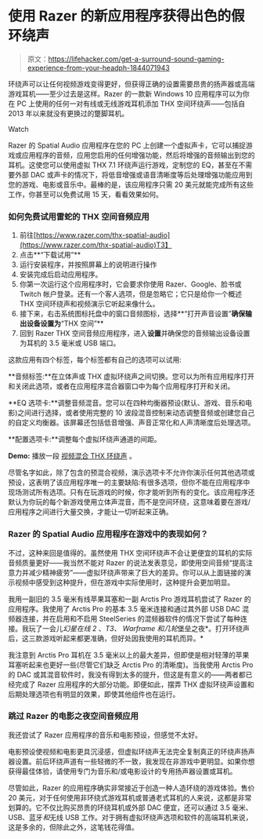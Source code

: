 # 使用 Razer 的新应用程序获得出色的假环绕声

> 原文：<https://lifehacker.com/get-a-surround-sound-gaming-experience-from-your-headph-1844071943>

环绕声可以让任何视频游戏变得更好，但获得正确的设置需要昂贵的扬声器或高端游戏耳机——至少过去是这样。Razer 的一款新 Windows 10 应用程序可以为你在 PC 上使用的任何一对有线或无线游戏耳机添加 THX 空间环绕声——包括自 2013 年以来就没有更换过的蹩脚耳机。

Watch

Razer 的 Spatial Audio 应用程序在您的 PC 上创建一个虚拟声卡，它可以捕捉游戏或应用程序的音频，应用您启用的任何增强功能，然后将增强的音频输出到您的耳机。这使您可以使用虚拟 THX 7.1 环绕声运行游戏，定制您的 EQ，甚至在不需要外部 DAC 或声卡的情况下，将低音增强或语音清晰度等后处理增强功能应用到您的游戏、电影或音乐中。最棒的是，该应用程序只需 20 美元就能完成所有这些工作，你甚至可以免费试用 15 天，看看效果如何。

### 如何免费试用雷蛇的 THX 空间音频应用

1.  前往[https://www.razer.com/thx-spatial-audio](https://www.razer.com/thx-spatial-audio)T3】
2.  点击**“下载试用”**
3.  运行安装程序，并按照屏幕上的说明进行操作
4.  安装完成后启动应用程序。
5.  你第一次运行这个应用程序时，它会要求你使用 Razer、Google、脸书或 Twitch 帐户登录。还有一个客人选项，但是忽略它；它只是给你一个概述 THX 空间环绕声和视频演示它听起来像什么。
6.  接下来，右击系统图标托盘中的窗口音频图标，选择**“打开声音设置”**确保输出设备设置为**“THX 空间”**
7.  回到 Razer THX 空间音频应用程序，进入**设置**并确保您的音频输出设备设置为耳机的 3.5 毫米或 USB 端口。

这款应用有四个标签，每个标签都有自己的选项可以试用:

**音频标签:**在立体声或 THX 虚拟环绕声之间切换。您可以为所有应用程序打开和关闭此选项，或者在应用程序混合器窗口中为每个应用程序打开和关闭。

**EQ 选项卡:**调整音频混音。您可以在四种均衡器预设(默认、游戏、音乐和电影)之间进行选择，或者使用完整的 10 波段混音控制来动态调整音频或创建您自己的自定义均衡器。该屏幕还包括低音增强、声音正常化和人声清晰度后处理选项。

**配置选项卡:**调整每个虚拟环绕声通道的间距。

**Demo:** 播放一段 [视频混合 THX 环绕声](https://www.youtube.com/watch?v=1w6XbbO84MI) 。

尽管名字如此，除了包含的预混合视频，演示选项卡不允许你演示任何其他选项或预设，这表明了该应用程序唯一的主要缺陷:有很多选项，但你不能在应用程序中现场测试所有选项。只有在玩游戏的时候，你才能听到所有的变化。该应用程序还默认为你玩的每个新游戏使用立体声混音，而不是空间环绕，这意味着要在游戏/应用程序之间进行大量交换，才能让一切听起来正确。

### Razer 的 Spatial Audio 应用程序在游戏中的表现如何？

不过，这种来回是值得的。虽然使用 THX 空间环绕声不会让更便宜的耳机的实际音频质量更好——我当然不能对 Razer 的说法发表意见，即使用空间音频“提高注意力并减少精神疲劳”——虚拟环绕声带来了巨大的差异。你可以从上面链接的演示视频中感受到这种提升，但在游戏中实际使用时，这种提升会更加明显。

我用一副旧的 3.5 毫米有线苹果耳塞和一副 Arctis Pro 游戏耳机尝试了 Razer 的应用程序。我使用了 Arctis Pro 的基本 3.5 毫米连接和通过其外部 USB DAC 混频器连接，并在启用和不启用 SteelSeries 的混频器软件的情况下尝试了每种连接。我玩了一会儿*幻星在线 2* 、*T3、 *Warframe* 和几轮*堡垒之夜*。打开环绕声后，这三款游戏听起来都更准确，但好处因我使用的耳机而异。* 

我注意到 Arctis Pro 耳机在 3.5 毫米以上的最大差异，但即使是相对轻薄的苹果耳塞听起来也更好一些(尽管它们缺乏 Arctis Pro 的清晰度)。当我使用 Arctis Pro 的 DAC 或其混音软件时，我没有得到太多的提升，但这是有意义的——两者都已经完成了 Razer 应用程序的大部分功能。即便如此，摆弄 THX 虚拟环绕声设置和后期处理选项也有明显的效果，即使其他组件也在运行。

### 跳过 Razer 的电影之夜空间音频应用

我还尝试了 Razer 应用程序的音乐和电影预设，但感觉不太好。

电影预设使视频和电影更具沉浸感，但虚拟环绕声无法完全复制真正的环绕声扬声器设置。前后环绕声道有一些轻微的不一致，我发现在非游戏中更明显。如果你想获得最佳体验，请使用专门为音乐和/或电影设计的专用扬声器设置或耳机。

尽管如此，Razer 的应用程序确实非常接近于创造一种人造环绕的游戏体验。售价 20 美元，对于任何使用非环绕式游戏耳机或普通老式耳机的人来说，这都是非常划算的。它不仅比购买昂贵的环绕耳机或外部 DAC 便宜，还可以通过 3.5 毫米、USB、蓝牙*和*无线 USB 工作。对于拥有虚拟环绕声选项和软件的高端耳机来说，这是多余的，但除此之外，这笔钱花得值。